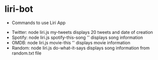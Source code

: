# liri-bot

* Commands to use Liri App

- Twitter: node liri.js my-tweets
    displays 20 tweets and date of creation
- Spotify: node liri.js spotify-this-song '<song name here>'
    displays song information
- OMDB: node liri.js movie-this '<movie name here>'
    displays movie information
- Random: node liri.js do-what-it-says
    displays song information from random.txt file